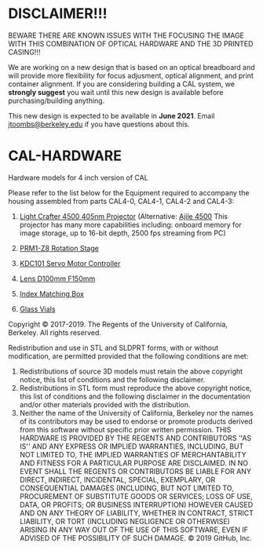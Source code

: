 # DISCLAIMER!!!
BEWARE THERE ARE KNOWN ISSUES WITH THE FOCUSING THE IMAGE WITH THIS COMBINATION OF OPTICAL HARDWARE AND THE 3D PRINTED CASING!!!

We are working on a new design that is based on an optical breadboard and will provide more flexibility for focus adjusment, optical alignment, and print container alignment. If you are considering building a CAL system, we **strongly suggest** you wait until this new design is available before purchasing/building anything.

This new design is expected to be available in **June 2021**. Email jtoombs@berkeley.edu if you have questions about this.



# CAL-HARDWARE
Hardware models for 4 inch version of CAL

Please refer to the list below for the Equipment required to accompany the housing assembled from parts CAL4-0, CAL4-1, CAL4-2 and CAL4-3:

1. [Light Crafter 4500 405nm Projector](http://www.wintechdigital.com/index.php?route=product/product&product_id=52) (Alternative: [Ajile 4500](https://ajile.ca/ajp-4500/) This projector has many more capabilities including: onboard memory for image storage, up to 16-bit depth, 2500 fps streaming from PC)

2. [PRM1-Z8 Rotation Stage](https://www.thorlabs.com/newgrouppage9.cfm?objectgroup_id=2875&pn=PRM1Z8#4092)

3. [KDC101 Servo Motor Controller](https://www.thorlabs.com/newgrouppage9.cfm?objectgroup_id=2419&pn=KDC101#5077)

4. [Lens D100mm F150mm](https://www.edmundoptics.com/p/100mm-dia-x-150mm-focal-length-pcx-condenser-lens/35971/)

5. [Index Matching Box](https://www.amazon.com/Clear-Plastic-Box-Square-Boxes/dp/B071WMWGYQ)

6. [Glass Vials](https://www.sigmaaldrich.com/catalog/product/aldrich/z190535?lang=en&region=US)

Copyright © 2017-2019. The Regents of the University of California, Berkeley. All rights reserved.

Redistribution and use in STL and SLDPRT forms, with or without modification, are permitted provided that the following conditions are met:

1. Redistributions of source 3D models must retain the above copyright notice, this list of conditions and the following disclaimer.
2. Redistributions in STL form must reproduce the above copyright notice, this list of conditions and the following disclaimer in the documentation and/or other materials provided with the distribution.
3. Neither the name of the University of California, Berkeley nor the names of its contributors may be used to endorse or promote products derived from this software without specific prior written permission.
THIS HARDWARE IS PROVIDED BY THE REGENTS AND CONTRIBUTORS ''AS IS'' AND ANY EXPRESS OR IMPLIED WARRANTIES, INCLUDING, BUT NOT LIMITED TO, THE IMPLIED WARRANTIES OF MERCHANTABILITY AND FITNESS FOR A PARTICULAR PURPOSE ARE DISCLAIMED. IN NO EVENT SHALL THE REGENTS OR CONTRIBUTORS BE LIABLE FOR ANY DIRECT, INDIRECT, INCIDENTAL, SPECIAL, EXEMPLARY, OR CONSEQUENTIAL DAMAGES (INCLUDING, BUT NOT LIMITED TO, PROCUREMENT OF SUBSTITUTE GOODS OR SERVICES; LOSS OF USE, DATA, OR PROFITS; OR BUSINESS INTERRUPTION) HOWEVER CAUSED AND ON ANY THEORY OF LIABILITY, WHETHER IN CONTRACT, STRICT LIABILITY, OR TORT (INCLUDING NEGLIGENCE OR OTHERWISE) ARISING IN ANY WAY OUT OF THE USE OF THIS SOFTWARE, EVEN IF ADVISED OF THE POSSIBILITY OF SUCH DAMAGE.
© 2019 GitHub, Inc.
